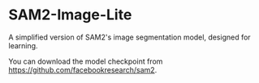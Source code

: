 # SAM2-Image-Lite
A simplified version of SAM2's image segmentation model, designed for learning.

You can download the model checkpoint from https://github.com/facebookresearch/sam2.
